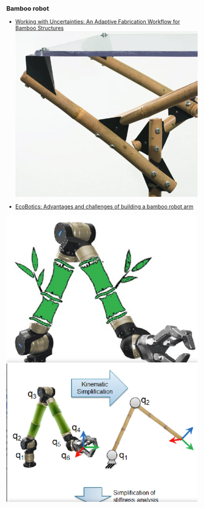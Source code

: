 
### Bamboo robot

* [Working with Uncertainties: An Adaptive Fabrication Workflow for Bamboo Structures](https://link.springer.com/chapter/10.1007/978-981-33-4400-6_25)
![](bamboo_structure.png)

* [EcoBotics: Advantages and challenges of building a bamboo robot arm](https://www.semanticscholar.org/paper/EcoBotics%3A-Advantages-and-challenges-of-building-a-Csiszar-Sommer/843cb8acbc0f3e6c233b35cc0119f805b9567a26)

![](bamboo_robot_arm.png)
![](babmboo_arm_kinematic_simplification.png)
